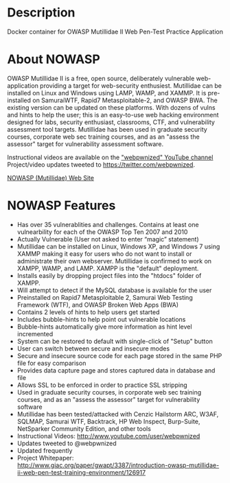 Description
================

Docker container for OWASP Mutillidae II Web Pen-Test Practice Application


About NOWASP
================
OWASP Mutillidae II is a free, open source, deliberately vulnerable web-application providing a target for web-security enthusiest. Mutillidae can be installed on Linux and Windows using LAMP, WAMP, and XAMMP. It is pre-installed on SamuraiWTF, Rapid7 Metasploitable-2, and OWASP BWA. The existing version can be updated on these platforms. With dozens of vulns and hints to help the user; this is an easy-to-use web hacking environment designed for labs, security enthusiast, classrooms, CTF, and vulnerability assessment tool targets. Mutillidae has been used in graduate security courses, corporate web sec training courses, and as an "assess the assessor" target for vulnerability assessment software.

Instructional videos are available on the ["webpwnized" YouTube channel](https://www.youtube.com/user/webpwnized) 
Project/video updates tweeted to https://twitter.com/webpwnized.

[NOWASP (Mutillidae) Web Site](https://sourceforge.net/projects/mutillidae/)

NOWASP Features
================
* Has over 35 vulnerablities and challenges. Contains at least one vulnearbility for each of the OWASP Top Ten 2007 and 2010
* Actually Vulnerable (User not asked to enter “magic” statement)
* Mutillidae can be installed on Linux, Windows XP, and Windows 7 using XAMMP making it easy for users who do not want to install or administrate their own webserver. Mutillidae is confirmed to work on XAMPP, WAMP, and LAMP. XAMPP is the "default" deployment.
* Installs easily by dropping project files into the "htdocs" folder of XAMPP.
* Will attempt to detect if the MySQL database is available for the user
* Preinstalled on Rapid7 Metasploitable 2, Samurai Web Testing Framework (WTF), and OWASP Broken Web Apps (BWA)
* Contains 2 levels of hints to help users get started
* Includes bubble-hints to help point out vulnerable locations
* Bubble-hints automatically give more information as hint level incremented
* System can be restored to default with single-click of "Setup" button
* User can switch between secure and insecure modes
* Secure and insecure source code for each page stored in the same PHP file for easy comparison
* Provides data capture page and stores captured data in database and file
* Allows SSL to be enforced in order to practice SSL stripping
* Used in graduate security courses, in corporate web sec training courses, and as an "assess the assessor" target for vulnerability software
* Mutillidae has been tested/attacked with Cenzic Hailstorm ARC, W3AF, SQLMAP, Samurai WTF, Backtrack, HP Web Inspect, Burp-Suite, NetSparker Community Edition, and other tools
* Instructional Videos: http://www.youtube.com/user/webpwnized
* Updates tweeted to @webpwnized
* Updated frequently
* Project Whitepaper: http://www.giac.org/paper/gwapt/3387/introduction-owasp-mutillidae-ii-web-pen-test-training-environment/126917
